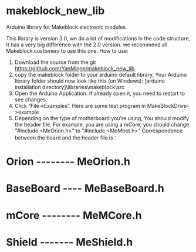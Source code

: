 # makeblock_new_lib

Arduino library for Makeblock electronic modules

This library is version 3.0, we do a lot of modifications in the code structure, It has a very big difference with the 2.0 version. we recommend all Makeblock customers to use this one.
How to use:

1. Download the source from the git https://github.com/YanMinge/makeblock_new_lib
2. copy the makeblock folder to your arduino default library, Your Arduino library folder should now look like this 
   (on Windows): [arduino installation directory]\libraries\makeblock\src
3. Open the Arduino Application. If already open it, you need to restart to see changes.
4. Click “File->Examples”. Here are some test program in MakeBlockDrive->example
5. Depending on the type of motherboard you're using, You should modify the header file.
   For example, you are using a mCore, you should change "#include <MeOrion.h>" to "#include <MeMbot.h>"
   Correspondence between the board and the header file is：
 # Orion --------  MeOrion.h
 # BaseBoard ----  MeBaseBoard.h
 # mCore --------  MeMCore.h
 # Shield -------  MeShield.h

